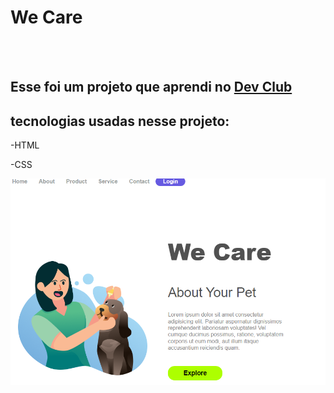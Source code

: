 <h1>We Care</h1>
<br>
<br>
<h2>Esse foi um projeto que aprendi no <a href="https://rodolfomori.com.br/devclub">Dev Club</a></h2>
<h2>tecnologias usadas nesse projeto:</h2>
<p>-HTML</p>
<p>-CSS</p>
<img src="https://raw.githubusercontent.com/leandrovictor22/image-we-care/b72c1428150c41fce17582d3348d6cbff2f82649/CSS/img/We%20care-print.PNG">
